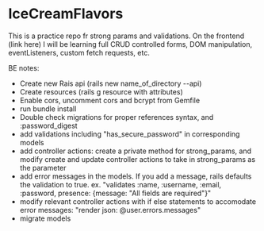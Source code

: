 # IceCreamFlavors

This is a practice repo fr strong params and validations. On the frontend (link here) I will be learning full CRUD controlled forms, DOM manipulation, eventListeners, custom fetch requests, etc. 

BE notes:
* Create new Rais api (rails new name_of_directory --api)
* Create resources (rails g resource with attributes)
* Enable cors, uncomment cors and bcrypt from Gemfile
* run bundle install
* Double check migrations for proper references syntax, and :password_digest
* add validations including "has_secure_password" in corresponding models
* add controller actions: create a private method for strong_params, and modify create and update controller actions to take in strong_params as the parameter
* add error messages in the models. If you add a message, rails defaults the validation to true. ex. "validates :name, :username, :email, :password, presence: {message: "All fields are required"}" 
* modify relevant controller actions with if else statements to accomodate error messages: "render json: @user.errors.messages"
* migrate models 
